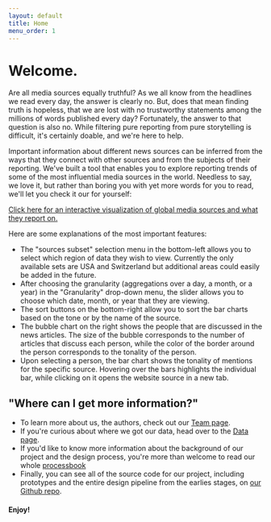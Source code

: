```yaml
---
layout: default
title: Home
menu_order: 1
---
```

# Welcome.

Are all media sources equally truthful? As we all know from the headlines we read every day, the answer is clearly no. But, does that mean finding truth is hopeless, that we are lost with no trustworthy statements among the millions of words published every day? Fortunately, the answer to that question is also no. While filtering pure reporting from pure storytelling is difficult, it's certainly doable, and we're here to help.

Important information about different news sources can be inferred from the ways that they connect with other sources and from the subjects of their reporting. We've built a tool that enables you to explore reporting trends of some of the most influential media sources in the world. Needless to say, we love it, but rather than boring you with yet more words for you to read, we'll let you check it our for yourself: 

[Click here for an interactive visualization of global media sources and what they report on.](visualization.html)

Here are some explanations of the most important features:
- The "sources subset" selection menu in the bottom-left allows you to select which region of data they wish to view. Currently the only available sets are USA and Switzerland but additional areas could easily be added in the future.
- After choosing the granularity (aggregations over a day, a month, or a year) in the "Granularity" drop-down menu, the slider allows you to choose which date, month, or year that they are viewing. 
- The sort buttons on the bottom-right allow you to sort the bar charts based on the tone or by the name of the source.
- The bubble chart on the right shows the people that are discussed in the news articles. The size of the bubble corresponds to the number of articles that discuss each person, while the color of the border around the person corresponds to the tonality of the person. 
- Upon selecting a person, the bar chart shows the tonality of mentions for the specific source. Hovering over the bars highlights the individual bar, while clicking on it opens the website source in a new tab.

## "Where can I get more information?"
- To learn more about us, the authors, check out our [Team page](team.md). 
- If you're curious about where we got our data, head over to the [Data page](data.md).
- If you'd like to know more information about the background of our project and the design process, you're more than welcome to read our whole [processbook](processbook.md)
- Finally, you can see all of the source code for our project, including prototypes and the entire design pipeline from the earlies stages, on [our Github repo](https://github.com/mbovel/dataviz-project).

#### Enjoy!